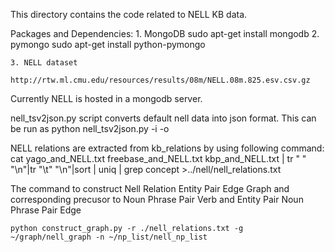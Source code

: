 This directory contains the code related to NELL KB data.

Packages and Dependencies:
    1. MongoDB
        sudo apt-get install mongodb
    2. pymongo
        sudo apt-get install python-pymongo

    3. NELL dataset
        http://rtw.ml.cmu.edu/resources/results/08m/NELL.08m.825.esv.csv.gz
Currently NELL is hosted in a mongodb server.

nell_tsv2json.py script converts default nell data into json format.
This can be run as
        python nell_tsv2json.py -i <path of nell_tsv_file> -o <path to nell_json_file>

NELL relations are extracted from kb_relations by using following command:
    cat yago_and_NELL.txt freebase_and_NELL.txt kbp_and_NELL.txt | tr " " "\n"|tr "\t" "\n"|sort | uniq  | grep concept >../nell/nell_relations.txt


The command to construct Nell Relation Entity Pair Edge Graph and corresponding precusor to Noun Phrase Pair Verb and Entity Pair Noun Phrase Pair Edge

    python construct_graph.py -r ./nell_relations.txt -g ~/graph/nell_graph -n ~/np_list/nell_np_list
